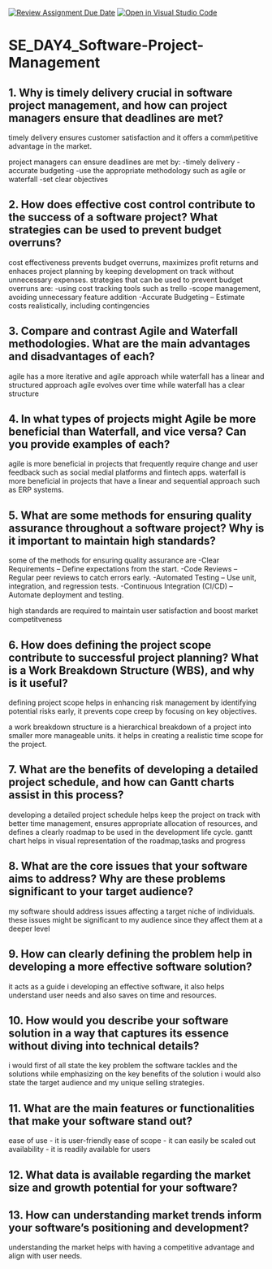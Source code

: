 [![Review Assignment Due Date](https://classroom.github.com/assets/deadline-readme-button-22041afd0340ce965d47ae6ef1cefeee28c7c493a6346c4f15d667ab976d596c.svg)](https://classroom.github.com/a/9pw6JKcu)
[![Open in Visual Studio Code](https://classroom.github.com/assets/open-in-vscode-2e0aaae1b6195c2367325f4f02e2d04e9abb55f0b24a779b69b11b9e10269abc.svg)](https://classroom.github.com/online_ide?assignment_repo_id=18473277&assignment_repo_type=AssignmentRepo)
# SE_DAY4_Software-Project-Management
## 1. Why is timely delivery crucial in software project management, and how can project managers ensure that deadlines are met?
timely delivery ensures customer satisfaction and it offers a comm\petitive advantage in the market.

project managers can ensure deadlines are met by:
 -timely delivery
 -accurate budgeting
 -use the appropriate methodology such as agile or waterfall
 -set clear objectives

## 2. How does effective cost control contribute to the success of a software project? What strategies can be used to prevent budget overruns?
cost effectiveness prevents budget overruns, maximizes profit returns and enhaces project planning by keeping development on track without unnecessary expenses.
strategies that can be used to prevent budget overruns are:
 -using cost tracking tools such as trello
 -scope management, avoiding unnecessary feature addition
 -Accurate Budgeting – Estimate costs realistically, including contingencies

## 3. Compare and contrast Agile and Waterfall methodologies. What are the main advantages and disadvantages of each?
agile has a more iterative and agile approach while waterfall has a linear and structured approach
agile evolves over time while waterfall has a clear structure

## 4. In what types of projects might Agile be more beneficial than Waterfall, and vice versa? Can you provide examples of each?
agile is more beneficial in projects that frequently require change and user feedback such as social medial platforms and fintech apps. 
waterfall is more beneficial in projects that have a linear and sequential approach such as ERP systems.

## 5. What are some methods for ensuring quality assurance throughout a software project? Why is it important to maintain high standards?
some of the methods for ensuring quality assurance are
  -Clear Requirements – Define expectations from the start.
  -Code Reviews – Regular peer reviews to catch errors early.
  -Automated Testing – Use unit, integration, and regression tests.
  -Continuous Integration (CI/CD) – Automate deployment and testing.

high standards are required to maintain user satisfaction and boost market competitveness


## 6. How does defining the project scope contribute to successful project planning? What is a Work Breakdown Structure (WBS), and why is it useful?
defining project scope helps in enhancing risk management by identifying potential risks early, it prevents cope creep by focusing on key objectives.

a work breakdown structure is a hierarchical breakdown of a project into smaller more manageable units.
it helps in creating a realistic time scope for the project.


## 7. What are the benefits of developing a detailed project schedule, and how can Gantt charts assist in this process?
developing a detailed project schedule helps keep the project on track with better time management, ensures appropriate allocation of resources, and defines a clearly roadmap to be used in the development life cycle. 
gantt chart helps in visual representation of the roadmap,tasks and progress

## 8. What are the core issues that your software aims to address? Why are these problems significant to your target audience?
my software should address issues affecting a target niche of individuals. these issues might be significant to my audience since they affect them at a deeper level


## 9. How can clearly defining the problem help in developing a more effective software solution?
it acts as a guide i developing an effective software, it also helps understand user needs and also saves on time and resources.


## 10. How would you describe your software solution in a way that captures its essence without diving into technical details?
i would first of all state the key problem the software tackles and the solutions while emphasizing on the key benefits of the solution
i would also state the target audience and my unique selling strategies.


## 11. What are the main features or functionalities that make your software stand out?
ease of use - it is user-friendly
ease of scope - it can easily be scaled out
availability - it is readily available for users

## 12. What data is available regarding the market size and growth potential for your software?


## 13. How can understanding market trends inform your software’s positioning and development?
understanding the market helps with having a competitive advantage and align with user needs.

